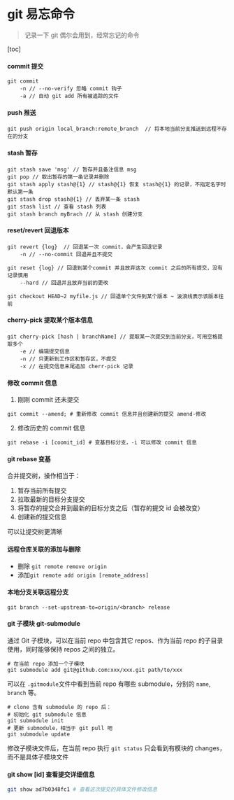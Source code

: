 # git 易忘命令

> 记录一下 git 偶尔会用到，经常忘记的命令

[toc]

#### commit 提交

```shell
git commit
	-n // --no-verify 忽略 commit 钩子
	-a // 自动 git add 所有被追踪的文件
```



#### push 推送

```shell
git push origin local_branch:remote_branch  // 将本地当前分支推送到远程不存在的分支
```



#### stash 暂存

```shell
git stash save 'msg' // 暂存并且备注信息 msg
git pop // 取出暂存的第一条记录并删除
git stash apply stash@{1} // stash@{1} 恢复 stash@{1} 的记录，不指定名字时默认第一条
git stash drop stash@{1} // 丢弃某一条 stash
git stash list // 查看 stash 列表
git stash branch myBrach // 从 stash 创建分支
```



#### reset/revert 回退版本

```shell
git revert {log}  // 回退某一次 commit，会产生回退记录
	-n // --no-commit 回退并且不提交
	
git reset {log} // 回退到某个commit 并且放弃这次 commit 之后的所有提交，没有记录慎用
	--hard // 回退并且放弃当前的更改
	
git checkout HEAD~2 myfile.js // 回退单个文件到某个版本 ~ 波浪线表示该版本往前
```

#### cherry-pick 提取某个版本信息

```shell
git cherry-pick [hash | branchName] // 提取某一次提交到当前分支，可用空格提取多个
	-e // 编辑提交信息
	-n // 只更新到工作区和暂存区，不提交
	-x // 在提交信息末尾追加 cherr-pick 记录
```

#### 修改 commit 信息

1. 刚刚 commit 还未提交

```shell
git commit --amend; # 重新修改 commit 信息并且创建新的提交 amend-修改
```

2. 修改历史的 commit 信息

```shell
git rebase -i [coomit_id] # 变基目标分支，-i 可以修改 commit 信息
```

#### git rebase 变基

合并提交树，操作相当于：

1. 暂存当前所有提交
2. 拉取最新的目标分支提交
3. 将暂存的提交合并到最新的目标分支之后（暂存的提交 id 会被改变）
4. 创建新的提交信息

可以让提交树更清晰

#### 远程仓库关联的添加与删除

- 删除 `git remote remove origin`
- 添加`git remote add origin [remote_address]`

#### 本地分支关联远程分支

`git branch --set-upstream-to=origin/<branch> release`

#### git 子模块 git-submodule

通过 Git 子模块，可以在当前 repo 中包含其它 repos、作为当前 repo 的子目录使用，同时能够保持 repos 之间的独立。

```shell
# 在当前 repo 添加一个子模块
git submodule add git@github.com:xxx/xxx.git path/to/xxx
```

可以在 `.gitmodule`文件中看到当前 repo 有哪些 submodule，分别的 `name`, `branch` 等。

```mipsasm
# clone 含有 submodule 的 repo 后：
# 初始化 git submodule 信息
git submodule init
# 更新 submodule，相当于 git pull 吧
git submodule update
```

修改子模块文件后，在当前 repo 执行 `git status` 只会看到有模块的 changes，而不是具体子模块文件

#### git show [id] 查看提交详细信息

```sh
git show ad7b0348fc1 # 查看这次提交的具体文件修改信息
```

